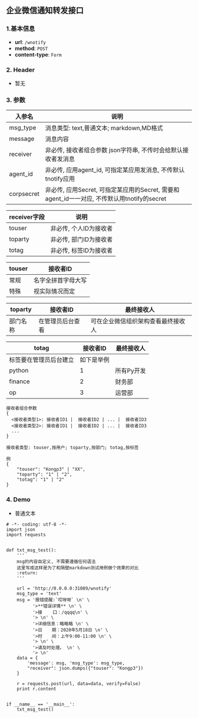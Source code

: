 ## 企业微信通知转发接口

### 1.基本信息

* **url**: `/wnotify`
* **method**: `POST`
* **content-type**: `Form`

### 2. Header

* 暂无

### 3. 参数

| 入参名 | 说明 |
|  ---  | ---  |
|msg_type| 消息类型: text,普通文本; markdown,MD格式|
|message| 消息内容|
|receiver| 非必传, 接收者组合参数 json字符串, 不传时会给默认接收者发消息 |
|agent_id| 非必传, 应用agent_id, 可指定某应用发消息, 不传默认tnotify应用 |
|corpsecret| 非必传, 应用Secret, 可指定某应用的Secret, 需要和agent_id一一对应, 不传默认用tnotify的secret |


|receiver字段| 说明 |
| ---     | --- |
| touser  | 非必传, 个人ID为接收者 |
| toparty | 非必传, 部门ID为接收者 |
| totag   | 非必传, 标签ID为接收者 |


|touser| 接收者ID                   |
| ---  | ---                       |
| 常规 |  名字全拼首字母大写          |
| 特殊 |  视实际情况而定             |


|toparty   | 接收者ID | 最终接收人 |
| ---      | ---     | ---       |
|部门名称    | 在管理员后台查看  |可在企业微信组织架构查看最终接收人 |


|totag    | 接收者ID | 最终接收人           |
| ---     | ---     | ---                 |
| 标签要在管理员后台建立|   如下是举例     |  |
| python  | 1       | 所有Py开发           |
| finance | 2       | 财务部               |
| op      | 3       | 运营部               |


```
接收者组合参数
{
  <接收者类型1>: 接收者ID1 |  接收者ID2 | ... |  接收者ID3  
  <接收者类型2>: 接收者ID1 |  接收者ID2 | ... |  接收者ID3
  ...  
}

接收者类型: touser,按用户; toparty,按部门; totag,按标签

例
{
    "touser": "Kongp3" | "XX",
    "toparty": "1" | "2",
    "totag": "1" | "2"
}
```


### 4. Demo

* 普通文本

```
# -*- coding: utf-8 -*-
import json
import requests


def txt_msg_test():
    '''
    msg的内容自定义, 不需要遵循任何语法
    这里写成这样是为了和隔壁markdown测试用例做个效果的对比
    :return:
    '''

    url = 'http://0.0.0.0:31089/wnotify'
    msg_type = 'text'
    msg = '报错提醒:`哎呀呀` \n' \
          '>**错误详情** \n' \
          '>接    口：/qqqq\n' \
          '> \n' \
          '>详细信息：略略略 \n' \
          '>日　  期：2020年5月18日 \n' \
          '>时　  间：上午9:00-11:00 \n' \
          '> \n' \
          '>请及时处理。 \n' \
          '> \n'
    data = {
        'message': msg, 'msg_type': msg_type,
        "receiver": json.dumps({"touser": "Kongp3"})
    }

    r = requests.post(url, data=data, verify=False)
    print r.content


if __name__ == '__main__':
    txt_msg_test()

```
